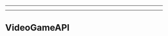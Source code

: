 ----------------------------------------------------------------------------------
----------------------------------------------------------------------------------------------------
# VideoGameAPI

